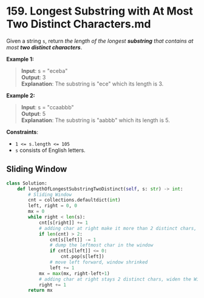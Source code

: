 # 159. Longest Substring with At Most Two Distinct Characters.md


Given a string `s`, return *the length of the longest **substring** that contains at most **two distinct characters***.

 

**Example 1:**

>**Input**: s = "eceba"  
**Output**: 3  
**Explanation**: The substring is "ece" which its length is 3.  


**Example 2:**

>**Input**: s = "ccaabbb"  
**Output**: 5  
**Explanation**: The substring is "aabbb" which its length is 5.  
 

**Constraints**:

* `1 <= s.length <= 105`
* `s` consists of English letters.


## Sliding Window

```python
class Solution:
    def lengthOfLongestSubstringTwoDistinct(self, s: str) -> int:
        # Sliding Window
        cnt = collections.defaultdict(int)
        left, right = 0, 0
        mx = 0
        while right < len(s):
            cnt[s[right]] += 1
            # adding char at right make it more than 2 distinct chars, shrink the Window
            if len(cnt) > 2:
                cnt[s[left]] -= 1
                # dump the leftmost char in the window
                if cnt[s[left]] <= 0:
                    cnt.pop(s[left])
                # move left forward, window shrinked
                left += 1
            mx = max(mx, right-left+1)
            # adding char at right stays 2 distinct chars, widen the Window
            right += 1
        return mx
```
